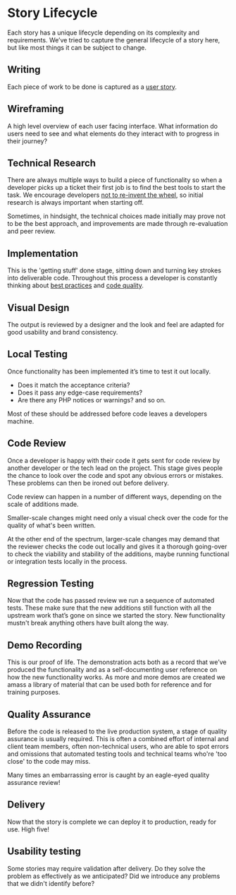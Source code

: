 # Story Lifecycle

Each story has a unique lifecycle depending on its complexity and requirements. We’ve tried to capture the general lifecycle of a story here, but like most things it can be subject to change.

## Writing

Each piece of work to be done is captured as a [user story](https://github.com/convivio/the-convivio-cookbook/tree/fe6bd3bde6ed1049b323d750b43bbb620c87c384/delivery_recipe/help-cards/help-card-user-stories.md).

## Wireframing

A high level overview of each user facing interface. What information do users need to see and what elements do they interact with to progress in their journey?

## Technical Research

There are always multiple ways to build a piece of functionality so when a developer picks up a ticket their first job is to find the best tools to start the task. We encourage developers [not to re-invent the wheel](../../digital-service-standards/delivery-methodologies/code-quality.md#dont-write-code-write-new-code-only-when-everything-else-fails), so initial research is always important when starting off.

Sometimes, in hindsight, the technical choices made initially may prove not to be the best approach, and improvements are made through re-evaluation and peer review.

## Implementation

This is the 'getting stuff' done stage, sitting down and turning key strokes into deliverable code. Throughout this process a developer is constantly thinking about [best practices](../../digital-service-standards/delivery-methodologies/lean/technical-standards.md) and [code quality](../../digital-service-standards/delivery-methodologies/code-quality.md).

## Visual Design

The output is reviewed by a designer and the look and feel are adapted for good usability and brand consistency.

## Local Testing

Once functionality has been implemented it’s time to test it out locally.

* Does it match the acceptance criteria?
* Does it pass any edge-case requirements?
* Are there any PHP notices or warnings? and so on.

Most of these should be addressed before code leaves a developers machine.

## Code Review

Once a developer is happy with their code it gets sent for code review by another developer or the tech lead on the project. This stage gives people the chance to look over the code and spot any obvious errors or mistakes. These problems can then be ironed out before delivery.

Code review can happen in a number of different ways, depending on the scale of additions made.

Smaller-scale changes might need only a visual check over the code for the quality of what's been written.

At the other end of the spectrum, larger-scale changes may demand that the reviewer checks the code out locally and gives it a thorough going-over to check the viability and stability of the additions, maybe running functional or integration tests locally in the process.

## Regression Testing

Now that the code has passed review we run a sequence of automated tests. These make sure that the new additions still function with all the upstream work that’s gone on since we started the story. New functionality mustn't break anything others have built along the way.

## Demo Recording

This is our proof of life. The demonstration acts both as a record that we’ve produced the functionality and as a self-documenting user reference on how the new functionality works. As more and more demos are created we amass a library of material that can be used both for reference and for training purposes.

## Quality Assurance

Before the code is released to the live production system, a stage of quality assurance is usually required. This is often a combined effort of internal and client team members, often non-technical users, who are able to spot errors and omissions that automated testing tools and technical teams who're 'too close' to the code may miss.

Many times an embarrassing error is caught by an eagle-eyed quality assurance review!

## Delivery

Now that the story is complete we can deploy it to production, ready for use. High five!

## Usability testing

Some stories may require validation after delivery. Do they solve the problem as effectively as we anticipated? Did we introduce any problems that we didn't identify before?


